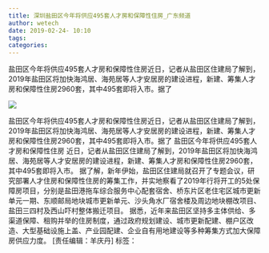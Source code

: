 ```yaml
---
title: 深圳盐田区今年将供应495套人才房和保障性住房_广东频道
author: wetech
date: 2019-02-24- 10:10
tags: 
categories: 
---
```

盐田区今年将供应495套人才房和保障性住房近日，记者从盐田区住建局了解到，2019年盐田区将加快海鸿居、海苑居等人才安居房的建设进程，新建、筹集人才房和保障性住房2960套，其中495套即将入市。据了
<!-- more -->
                
<img align="center" border="0" src="http://p2.ifengimg.com/a/2016/0810/204c433878d5cf9size1_w16_h16.png" />
                
                
            
盐田区今年将供应495套人才房和保障性住房近日，记者从盐田区住建局了解到，2019年盐田区将加快海鸿居、海苑居等人才安居房的建设进程，新建、筹集人才房和保障性住房2960套，其中495套即将入市。据了
盐田区今年将供应495套人才房和保障性住房
近日，记者从盐田区住建局了解到，2019年盐田区将加快海鸿居、海苑居等人才安居房的建设进程，新建、筹集人才房和保障性住房2960套，其中495套即将入市。
据了解，新年伊始，盐田区住建局就召开了专题会议，研究部署人才住房和保障性住房的筹集工作，并实地察看了2019年行将开工的5处保障房项目，分别是盐田港拖车综合服务中心配套宿舍、桥东片区老住宅区城市更新单元一期、东顺邮局地块城市更新单元、沙头角水厂宿舍楼及周边地块棚改项目、盐田三四村及西山吓村整体搬迁项目。
据悉，近年来盐田区坚持多主体供给、多渠道保障、租购并举的住房制度，通过政府规划建设、城市更新配建、棚户区改造、大型基础设施上盖、产业园配建、企业自有用地建设等多种筹集方式加大保障房供应力度。
[责任编辑：羊庆丹]
标签：
 
             
